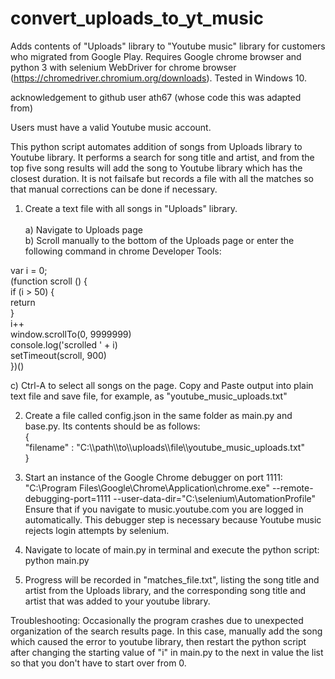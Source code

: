 # convert_uploads_to_yt_music
Adds contents of "Uploads" library to "Youtube music" library for customers who migrated from Google Play. Requires Google chrome browser and python 3 with selenium WebDriver for chrome browser (https://chromedriver.chromium.org/downloads).  Tested in Windows 10.    

acknowledgement to github user ath67 (whose code this was adapted from)

Users must have a valid Youtube music account.

This python script automates addition of songs from Uploads library to Youtube library.  It performs a search for song title and artist, and from the top five song results will add the song to Youtube library which has the closest duration.  It is not failsafe but records a file with all the matches so that manual corrections can be done if necessary.    

1) Create a text file with all songs in "Uploads" library. <br />  
  a) Navigate to Uploads page <br />
  b) Scroll manually to the bottom of the Uploads page or enter the following command in chrome Developer Tools:  <br />

var i = 0; <br />
(function scroll () { <br />
  if (i > 50) { <br />
    return <br />
  } <br />
  i++ <br />
  window.scrollTo(0, 9999999) <br />
  console.log('scrolled ' + i) <br />
  setTimeout(scroll, 900) <br />
  })() <br />
  
  c) Ctrl-A to select all songs on the page.  Copy and Paste output into plain text file and save file, for example, as "youtube_music_uploads.txt"  <br />
  
2) Create a file called config.json in the same folder as main.py and base.py.  Its contents should be as follows: <br />
{ <br />
    "filename" : "C:\\\path\\\to\\\uploads\\\file\\\youtube_music_uploads.txt" <br />
} <br />

3) Start an instance of the Google Chrome debugger on port 1111: <br />
"C:\Program Files\Google\Chrome\Application\chrome.exe" --remote-debugging-port=1111 --user-data-dir="C:\selenium\AutomationProfile"
Ensure that if you navigate to music.youtube.com you are logged in automatically.  This debugger step is necessary because Youtube music rejects login attempts by selenium.  

4) Navigate to locate of main.py in terminal and execute the python script: python main.py
5) Progress will be recorded in "matches_file.txt", listing the song title and artist from the Uploads library, and the corresponding song title and artist that was added to your youtube library.  

Troubleshooting: 
Occasionally the program crashes due to unexpected organization of the search results page.  In this case, manually add the song which caused the error to youtube library, then restart the python script after changing the starting value of "i" in main.py to the next in value the list so that you don't have to start over from 0.  
